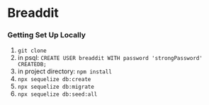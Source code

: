 # Breaddit
### Getting Set Up Locally
1. `git clone`
2. in psql: `CREATE USER breaddit WITH password 'strongPassword' CREATEDB;`
3. in project directory: `npm install`
4. `npx sequelize db:create`
5. `npx sequelize db:migrate`
6. `npx sequelize db:seed:all`

